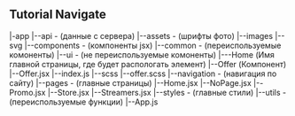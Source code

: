 ## Tutorial Navigate

|-app
|--api - (данные с сервера)
|--assets - (шрифты фото)
    |--images
    |--svg
|--components - (компоненты jsx)
    |--common - (переиспользуемые комоненты)
    |--ui - (не переиспользуемые комоненты)
        |---Home (Имя главной страницы, где будет распологать элемент)
            |--Offer (Компонент)
                |--Offer.jsx
                |--index.js
                |--scss
                    |--offer.scss
|--navigation - (навигация по сайту)
|--pages - (главные страницы)
    |--Home.jsx
    |--NoPage.jsx
    |--Promo.jsx
    |--Store.jsx
    |--Streamers.jsx
|--styles - (главные стили)
|--utils - (переиспользуемые функции)
|--App.js